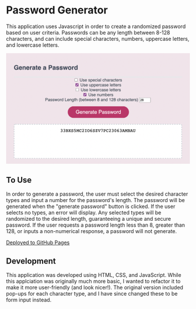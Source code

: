 # Password Generator

This application uses Javascript in order to create a randomized password based on user criteria. Passwords can be any length between 8-128 characters, and can include special characters, numbers, uppercase letters, and lowercase letters.

![preview of password generator](/assets/generator-preview.png)

## To Use

In order to generate a password, the user must select the desired character types and input a number for the password's length. The password will be generated when the "generate password" button is clicked. If the user selects no types, an error will display. Any selected types will be randomized to the desired length, guaranteeing a unique and secure password. If the user requests a password length less than 8, greater than 128, or inputs a non-numerical response, a password will not generate. 

[Deployed to GitHub Pages](https://ksdevinney.github.io/password-generator/)

## Development

This application was developed using HTML, CSS, and JavaScript. While this applciation was originally much more basic, I wanted to refactor it to make it more user-friendly (and look nicer!). The original version included pop-ups for each character type, and I have since changed these to be form input instead.
